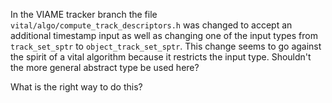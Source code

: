 
In the VIAME tracker branch the file `vital/algo/compute_track_descriptors.h` was changed to accept an
  additional timestamp input as well as changing one of the input types from `track_set_sptr` to
  `object_track_set_sptr`.
This change seems to go against the spirit of a vital algorithm because it restricts the input type.
Shouldn't the more general abstract type be used here?


What is the right way to do this?
